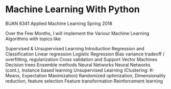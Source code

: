 # Machine Learning With Python

BUAN 6341
Applied Machine Learning 
Spring 2018


Over the Few Months, 
I will implement the Variour Machine Learning Algorithms with topics like

Supervised & Unsupervised Learning Introduction Regression and Classification
Linear regression
Logistic Regression
Bias variance tradeoff / overfitting, regularization
Cross validation and Support Vector Machines
Decision trees
Ensemble methods
Neural Networks
Neural Networks (cont.), Instance based learning
Unsupervised Learning (Clustering: K-Means, Expectation Maximization)
Randomized optimization, Dimensionality reduction, feature selection
Feature transformation
Reinforcement learning
